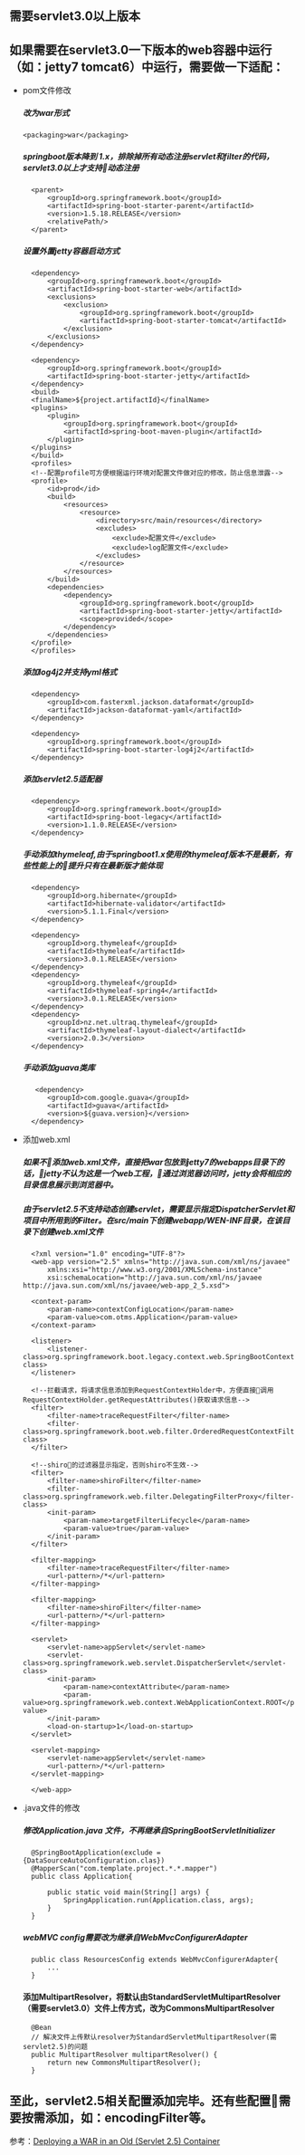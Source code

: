 ## 需要servlet3.0以上版本

## 如果需要在servlet3.0一下版本的web容器中运行（如：jetty7 tomcat6）中运行，需要做一下适配：
    
- pom文件修改

    ##### 改为war形式
    <pre><code>&lt;packaging>war&lt;/packaging></code></pre>

    ##### springboot版本降到 1.x，排除掉所有动态注册servlet和filter的代码，servlet3.0以上才支持动态注册
        <parent>
            <groupId>org.springframework.boot</groupId>
            <artifactId>spring-boot-starter-parent</artifactId>
            <version>1.5.18.RELEASE</version>
            <relativePath/>
        </parent>
   ##### 设置外置jetty容器启动方式
        <dependency>
            <groupId>org.springframework.boot</groupId>
            <artifactId>spring-boot-starter-web</artifactId>
            <exclusions>
                <exclusion>
                    <groupId>org.springframework.boot</groupId>
                    <artifactId>spring-boot-starter-tomcat</artifactId>
                </exclusion>
            </exclusions>
        </dependency>

        <dependency>
            <groupId>org.springframework.boot</groupId>
            <artifactId>spring-boot-starter-jetty</artifactId>
        </dependency>
        <build>
        <finalName>${project.artifactId}</finalName>
        <plugins>
            <plugin>
                <groupId>org.springframework.boot</groupId>
                <artifactId>spring-boot-maven-plugin</artifactId>
            </plugin>
        </plugins>
        </build>
        <profiles>
        <!--配置profile可方便根据运行环境对配置文件做对应的修改，防止信息泄露-->
        <profile>
            <id>prod</id>
            <build>
                <resources>
                    <resource>
                        <directory>src/main/resources</directory>
                        <excludes>
                            <exclude>配置文件</exclude>
                            <exclude>log配置文件</exclude>
                        </excludes>
                    </resource>
                </resources>
            </build>
            <dependencies>
                <dependency>
                    <groupId>org.springframework.boot</groupId>
                    <artifactId>spring-boot-starter-jetty</artifactId>
                    <scope>provided</scope>
                </dependency>
            </dependencies>
        </profile>
        </profiles>
    ##### 添加log4j2并支持yml格式
        <dependency>
            <groupId>com.fasterxml.jackson.dataformat</groupId>
            <artifactId>jackson-dataformat-yaml</artifactId>
        </dependency>

        <dependency>
            <groupId>org.springframework.boot</groupId>
            <artifactId>spring-boot-starter-log4j2</artifactId>
        </dependency>
    ##### 添加servlet2.5适配器
        <dependency>
            <groupId>org.springframework.boot</groupId>
            <artifactId>spring-boot-legacy</artifactId>
            <version>1.1.0.RELEASE</version>
        </dependency>
    ##### 手动添加thymeleaf,由于springboot1.x使用的thymeleaf版本不是最新，有些性能上的提升只有在最新版才能体现
        <dependency>
            <groupId>org.hibernate</groupId>
            <artifactId>hibernate-validator</artifactId>
            <version>5.1.1.Final</version>
        </dependency>

        <dependency>
            <groupId>org.thymeleaf</groupId>
            <artifactId>thymeleaf</artifactId>
            <version>3.0.1.RELEASE</version>
        </dependency>
        <dependency>
            <groupId>org.thymeleaf</groupId>
            <artifactId>thymeleaf-spring4</artifactId>
            <version>3.0.1.RELEASE</version>
        </dependency>
        <dependency>
            <groupId>nz.net.ultraq.thymeleaf</groupId>
            <artifactId>thymeleaf-layout-dialect</artifactId>
            <version>2.0.3</version>
        </dependency>
    ##### 手动添加guava类库
         <dependency>
            <groupId>com.google.guava</groupId>
            <artifactId>guava</artifactId>
            <version>${guava.version}</version>
        </dependency>
- 添加web.xml
  ##### 如果不添加web.xml文件，直接把war包放到jetty7的webapps目录下的话，jetty不认为这是一个web工程，通过浏览器访问时，jetty会将相应的目录信息展示到浏览器中。

  ##### 由于servlet2.5不支持动态创建servlet，需要显示指定DispatcherServlet和项目中所用到的Filter。在src/main下创建webapp/WEN-INF目录，在该目录下创建web.xml文件
        <?xml version="1.0" encoding="UTF-8"?>
        <web-app version="2.5" xmlns="http://java.sun.com/xml/ns/javaee"
            xmlns:xsi="http://www.w3.org/2001/XMLSchema-instance"
            xsi:schemaLocation="http://java.sun.com/xml/ns/javaee http://java.sun.com/xml/ns/javaee/web-app_2_5.xsd">

        <context-param>
            <param-name>contextConfigLocation</param-name>
            <param-value>com.otms.Application</param-value>
        </context-param>

        <listener>
            <listener-class>org.springframework.boot.legacy.context.web.SpringBootContextLoaderListener</listener-class>
        </listener>

        <!--拦截请求，将请求信息添加到RequestContextHolder中，方便直接调用RequestContextHolder.getRequestAttributes()获取请求信息-->
        <filter>
            <filter-name>traceRequestFilter</filter-name>
            <filter-class>org.springframework.boot.web.filter.OrderedRequestContextFilter</filter-class>
        </filter>

        <!--shiro的过滤器显示指定，否则shiro不生效-->
        <filter>
            <filter-name>shiroFilter</filter-name>
            <filter-class>org.springframework.web.filter.DelegatingFilterProxy</filter-class>
            <init-param>
                <param-name>targetFilterLifecycle</param-name>
                <param-value>true</param-value>
            </init-param>
        </filter>

        <filter-mapping>
            <filter-name>traceRequestFilter</filter-name>
            <url-pattern>/*</url-pattern>
        </filter-mapping>

        <filter-mapping>
            <filter-name>shiroFilter</filter-name>
            <url-pattern>/*</url-pattern>
        </filter-mapping>

        <servlet>
            <servlet-name>appServlet</servlet-name>
            <servlet-class>org.springframework.web.servlet.DispatcherServlet</servlet-class>
            <init-param>
                <param-name>contextAttribute</param-name>
                <param-value>org.springframework.web.context.WebApplicationContext.ROOT</param-value>
            </init-param>
            <load-on-startup>1</load-on-startup>
        </servlet>

        <servlet-mapping>
            <servlet-name>appServlet</servlet-name>
            <url-pattern>/*</url-pattern>
        </servlet-mapping>

        </web-app>

- .java文件的修改
    ##### 修改Application.java 文件，不再继承自SpringBootServletInitializer
        @SpringBootApplication(exclude ={DataSourceAutoConfiguration.clas})
        @MapperScan("com.template.project.*.*.mapper")
        public class Application{

            public static void main(String[] args) {
                SpringApplication.run(Application.class, args);
            }
        }
    ##### webMVC config需要改为继承自WebMvcConfigurerAdapter
        public class ResourcesConfig extends WebMvcConfigurerAdapter{
            ...
        }
    #### 添加MultipartResolver，将默认由StandardServletMultipartResolver（需要servlet3.0）文件上传方式，改为CommonsMultipartResolver
        @Bean
        // 解决文件上传默认resolver为StandardServletMultipartResolver(需servlet2.5)的问题
        public MultipartResolver multipartResolver() {
            return new CommonsMultipartResolver();
        }

至此，servlet2.5相关配置添加完毕。还有些配置需要按需添加，如：encodingFilter等。
--
参考：[Deploying a WAR in an Old (Servlet 2.5) Container](https://docs.spring.io/spring-boot/docs/1.5.18.RELEASE/reference/htmlsingle/#howto-servlet-2-5)
    